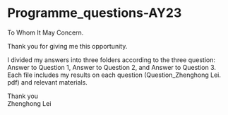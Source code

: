 # Programme_questions-AY23

To Whom It May Concern.

Thank you for giving me this opportunity. 

I divided my answers into three folders according to the three question: 
<br>  Answer to Question 1, Answer to Question 2, and Answer to Question 3. 
<br>  Each file includes my results on each question (Question_Zhenghong Lei. pdf) and relevant materials. 

Thank you
<br>  Zhenghong Lei
